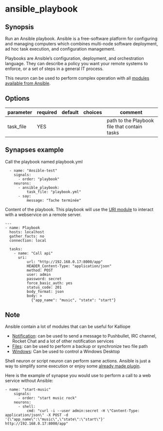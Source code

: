 # ansible_playbook

## Synopsis

Run an Ansible playbook. Ansible is a free-software platform for configuring and managing computers which combines multi-node software deployment, ad hoc task execution, and configuration management.

Playbooks are Ansible’s configuration, deployment, and orchestration language. They can describe a policy you want your remote systems to enforce, or a set of steps in a general IT process.

This neuron can be used to perform complex operation with all [modules available from Ansible](http://docs.ansible.com/ansible/modules.html).


## Options

| parameter | required | default | choices | comment                                      |
|-----------|----------|---------|---------|----------------------------------------------|
| task_file | YES      |         |         | path to the Playbook file that contain tasks |



## Synapses example

Call the playbook named playbook.yml
```
  - name: "Ansible-test"
    signals:
      - order: "playbook"
    neurons:
      - ansible_playbook: 
          task_file: "playbook.yml"
      - say:
          message: "Tache terminée"    
```

Content of the playbook. This playbook will use the [URI module](http://docs.ansible.com/ansible/uri_module.html) to interact with a webservice on a remote server.
```
---
- name: Playbook
  hosts: localhost
  gather_facts: no
  connection: local

  tasks:   
    - name: "Call api"
      uri:
          url: "http://192.168.0.17:8000/app"
          HEADER_Content-Type: "application/json"
          method: POST
          user: admin
          password: secret
          force_basic_auth: yes
          status_code: 201
          body_format: json
          body: >
            {"app_name": "music", "state": "start"}
```


## Note

Ansible contain a lot of modules that can be useful for Kalliope

- [Notification](http://docs.ansible.com/ansible/list_of_notification_modules.html): can be used to send a message to Pushbullet, IRC channel, Rocket Chat and a lot of other notification services
- [Files](http://docs.ansible.com/ansible/list_of_files_modules.html): can be used to perform a backup or synchronize two file path
- [Windows](http://docs.ansible.com/ansible/list_of_windows_modules.html): Can be used to control a Windows Desktop

Shell neuron or script neuron can perform same actions. Ansible is just a way to simplify some execution or enjoy some [already made plugin](http://docs.ansible.com/ansible/modules_by_category.html). 

Here is the example of synapse you would use to perform a call to a web service without Ansible:
```
- name: "start-music"
    signals:
      - order: "start music rock"
    neurons:
      - shell:
          cmd: "curl -i --user admin:secret -H \"Content-Type: application/json\" -X POST -d '{\"app_name\":\"music\",\"state\":\"start\"}' http://192.168.0.17:8000/app"      
```
